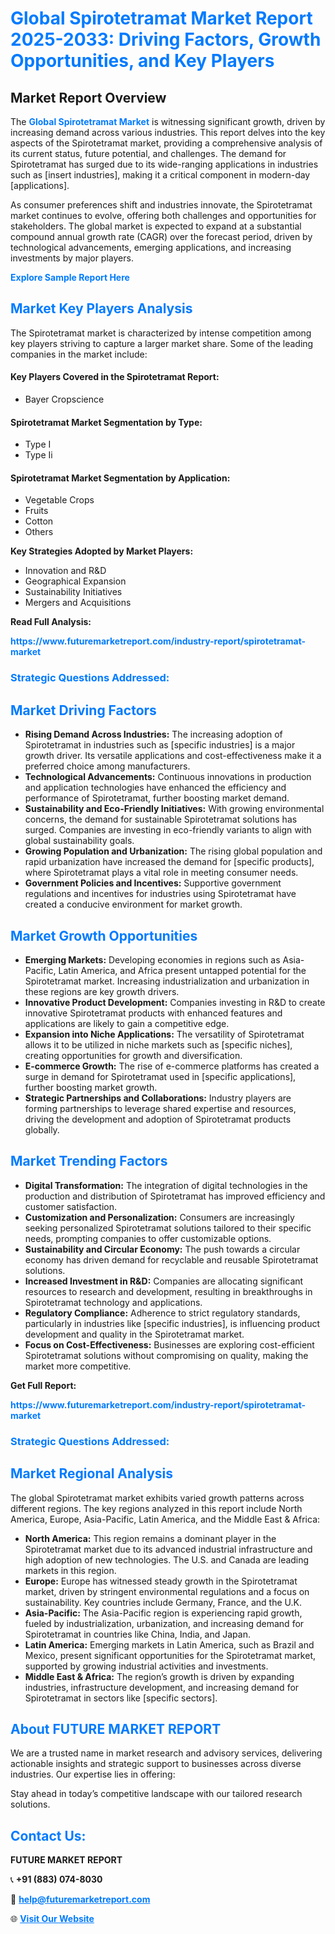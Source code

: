 <h1 style="color: #007BFF;">Global Spirotetramat Market Report 2025-2033: Driving Factors, Growth Opportunities, and Key Players</h1>

<section id="overview">
<h2>Market Report Overview</h2>
<p>The <a href="https://www.futuremarketreport.com/industry-report/spirotetramat-market" style="color: #007BFF; text-decoration: none;"><strong>Global Spirotetramat Market</strong></a> is witnessing significant growth, driven by increasing demand across various industries. This report delves into the key aspects of the Spirotetramat market, providing a comprehensive analysis of its current status, future potential, and challenges. The demand for Spirotetramat has surged due to its wide-ranging applications in industries such as [insert industries], making it a critical component in modern-day [applications].</p>
<p>As consumer preferences shift and industries innovate, the Spirotetramat market continues to evolve, offering both challenges and opportunities for stakeholders. The global market is expected to expand at a substantial compound annual growth rate (CAGR) over the forecast period, driven by technological advancements, emerging applications, and increasing investments by major players.</p>
</section>

<section id="overview">
<p><a href="https://www.futuremarketreport.com/request-sample/reportId=31642" style="color: #007BFF; text-decoration: none;"><strong>Explore Sample Report Here</strong></a></p>
</section>

<section id="key-players">
<h2 style="color: #007BFF;">Market Key Players Analysis</h2>
<p>The Spirotetramat market is characterized by intense competition among key players striving to capture a larger market share. Some of the leading companies in the market include:</p>
<h4>Key Players Covered in the Spirotetramat Report:</h4>
<ul><li>Bayer Cropscience</li></ul>
<h4>Spirotetramat Market Segmentation by Type:</h4>
<ul><li>Type I</li><li>Type Ii</li></ul>

<h4>Spirotetramat Market Segmentation by Application:</h4>
<ul><li>Vegetable Crops</li><li>Fruits</li><li>Cotton</li><li>Others</li></ul>
<p><strong>Key Strategies Adopted by Market Players:</strong></p>
<ul>
<li>Innovation and R&D</li>
<li>Geographical Expansion</li>
<li>Sustainability Initiatives</li>
<li>Mergers and Acquisitions</li>
</ul>
</section>

<section>
<p><strong>Read Full Analysis: </strong></p><a href="https://www.futuremarketreport.com/industry-report/spirotetramat-market" style="color: #007BFF; text-decoration: none;"><strong>https://www.futuremarketreport.com/industry-report/spirotetramat-market</strong></a>
<h3 style="color: #007BFF;">Strategic Questions Addressed:</h3>
</section>

<section id="driving-factors">
<h2 style="color: #007BFF;">Market Driving Factors</h2>
<ul>
<li><strong>Rising Demand Across Industries:</strong> The increasing adoption of Spirotetramat in industries such as [specific industries] is a major growth driver. Its versatile applications and cost-effectiveness make it a preferred choice among manufacturers.</li>
<li><strong>Technological Advancements:</strong> Continuous innovations in production and application technologies have enhanced the efficiency and performance of Spirotetramat, further boosting market demand.</li>
<li><strong>Sustainability and Eco-Friendly Initiatives:</strong> With growing environmental concerns, the demand for sustainable Spirotetramat solutions has surged. Companies are investing in eco-friendly variants to align with global sustainability goals.</li>
<li><strong>Growing Population and Urbanization:</strong> The rising global population and rapid urbanization have increased the demand for [specific products], where Spirotetramat plays a vital role in meeting consumer needs.</li>
<li><strong>Government Policies and Incentives:</strong> Supportive government regulations and incentives for industries using Spirotetramat have created a conducive environment for market growth.</li>
</ul>
</section>

<section id="growth-opportunities">
<h2 style="color: #007BFF;">Market Growth Opportunities</h2>
<ul>
<li><strong>Emerging Markets:</strong> Developing economies in regions such as Asia-Pacific, Latin America, and Africa present untapped potential for the Spirotetramat market. Increasing industrialization and urbanization in these regions are key growth drivers.</li>
<li><strong>Innovative Product Development:</strong> Companies investing in R&D to create innovative Spirotetramat products with enhanced features and applications are likely to gain a competitive edge.</li>
<li><strong>Expansion into Niche Applications:</strong> The versatility of Spirotetramat allows it to be utilized in niche markets such as [specific niches], creating opportunities for growth and diversification.</li>
<li><strong>E-commerce Growth:</strong> The rise of e-commerce platforms has created a surge in demand for Spirotetramat used in [specific applications], further boosting market growth.</li>
<li><strong>Strategic Partnerships and Collaborations:</strong> Industry players are forming partnerships to leverage shared expertise and resources, driving the development and adoption of Spirotetramat products globally.</li>
</ul>
</section>

<section id="trending-factors">
<h2 style="color: #007BFF;">Market Trending Factors</h2>
<ul>
<li><strong>Digital Transformation:</strong> The integration of digital technologies in the production and distribution of Spirotetramat has improved efficiency and customer satisfaction.</li>
<li><strong>Customization and Personalization:</strong> Consumers are increasingly seeking personalized Spirotetramat solutions tailored to their specific needs, prompting companies to offer customizable options.</li>
<li><strong>Sustainability and Circular Economy:</strong> The push towards a circular economy has driven demand for recyclable and reusable Spirotetramat solutions.</li>
<li><strong>Increased Investment in R&D:</strong> Companies are allocating significant resources to research and development, resulting in breakthroughs in Spirotetramat technology and applications.</li>
<li><strong>Regulatory Compliance:</strong> Adherence to strict regulatory standards, particularly in industries like [specific industries], is influencing product development and quality in the Spirotetramat market.</li>
<li><strong>Focus on Cost-Effectiveness:</strong> Businesses are exploring cost-efficient Spirotetramat solutions without compromising on quality, making the market more competitive.</li>
</ul>
</section>

<section>
<p><strong>Get Full Report: </strong></p><a href="https://www.futuremarketreport.com/industry-report/spirotetramat-market" style="color: #007BFF; text-decoration: none;"><strong>https://www.futuremarketreport.com/industry-report/spirotetramat-market</strong></a>
<h3 style="color: #007BFF;">Strategic Questions Addressed:</h3>
</section>


<section id="regional-analysis">
<h2 style="color: #007BFF;">Market Regional Analysis</h2>
<p>The global Spirotetramat market exhibits varied growth patterns across different regions. The key regions analyzed in this report include North America, Europe, Asia-Pacific, Latin America, and the Middle East & Africa:</p>
<ul>
<li><strong>North America:</strong> This region remains a dominant player in the Spirotetramat market due to its advanced industrial infrastructure and high adoption of new technologies. The U.S. and Canada are leading markets in this region.</li>
<li><strong>Europe:</strong> Europe has witnessed steady growth in the Spirotetramat market, driven by stringent environmental regulations and a focus on sustainability. Key countries include Germany, France, and the U.K.</li>
<li><strong>Asia-Pacific:</strong> The Asia-Pacific region is experiencing rapid growth, fueled by industrialization, urbanization, and increasing demand for Spirotetramat in countries like China, India, and Japan.</li>
<li><strong>Latin America:</strong> Emerging markets in Latin America, such as Brazil and Mexico, present significant opportunities for the Spirotetramat market, supported by growing industrial activities and investments.</li>
<li><strong>Middle East & Africa:</strong> The region’s growth is driven by expanding industries, infrastructure development, and increasing demand for Spirotetramat in sectors like [specific sectors].</li>
</ul>
</section>

<footer>
<h2 style="color: #007BFF;">About FUTURE MARKET REPORT</h2>
<p>We are a trusted name in market research and advisory services, delivering actionable insights and strategic support to businesses across diverse industries. Our expertise lies in offering:</p>

<p>Stay ahead in today’s competitive landscape with our tailored research solutions.</p>

<h2 style="color: #007BFF;">Contact Us:</h2>
<p><strong>FUTURE MARKET REPORT</strong></p>
<p>📞 <strong>+91 (883) 074-8030</strong></p>
<p>📧 <strong><a href="mailto:help@futuremarketreport.com" style="color: #007BFF;">help@futuremarketreport.com</a></strong></p>
<p>🌐 <strong><a href="https://www.futuremarketreport.com/" style="color: #007BFF;">Visit Our Website</a></strong></p>
</footer>
